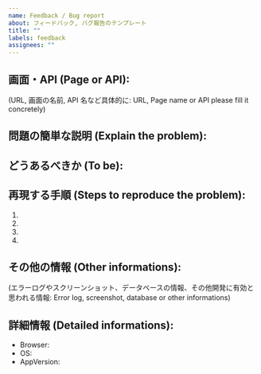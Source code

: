 ```yaml
---
name: Feedback / Bug report
about: フィードバック, バグ報告のテンプレート
title: ""
labels: feedback
assignees: ""
---
```


<!--
**姿勢 Attituede**
- より**具体的**に、明示する。Explain the issue **concretely**.
- **否定的**な言葉を使わなくても説明はできる。Explain the issue without **negative** sentence.
- 情報に**URL**があるならば書く。Write **URL** which indicates the information.
- 説明するよりも、**図示する**。**Image** is better than text.
 -->

## 画面・API (Page or API):

(URL, 画面の名前, API 名など具体的に: URL, Page name or API please fill it concretely)

## 問題の簡単な説明 (Explain the problem):

## どうあるべきか (To be):

## 再現する手順 (Steps to reproduce the problem):

1.
2.
3.
4.

## その他の情報 (Other informations):

(エラーログやスクリーンショット、データベースの情報、その他開発に有効と思われる情報: Error log, screenshot, database or other informations)

## 詳細情報 (Detailed informations):

- Browser:
- OS:
- AppVersion:
